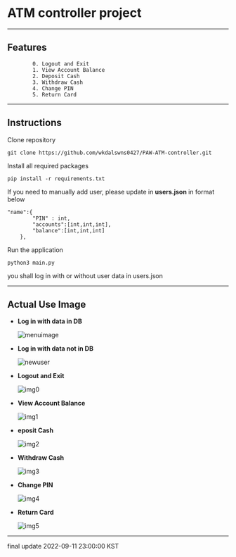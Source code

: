 # ATM controller project
---
## Features
```
        0. Logout and Exit     
        1. View Account Balance
        2. Deposit Cash        
        3. Withdraw Cash
        4. Change PIN
        5. Return Card
```
---
## Instructions
Clone repository
```
git clone https://github.com/wkdalswns0427/PAW-ATM-controller.git
```
Install all required packages
```
pip install -r requirements.txt
```
If you need to manually add user, please update in **users.json** in format below
```
"name":{
        "PIN" : int,
        "accounts":[int,int,int],
        "balance":[int,int,int]
    },
```
Run the application
```
python3 main.py
```
you shall log in with or without user data in users.json

---
## Actual Use Image
- **Log in with data in DB**

    ![menuimage](https://user-images.githubusercontent.com/68832065/189533662-9c3324a5-3580-4f20-98de-cc5210fe517f.JPG)

- **Log in with data not in DB**

    ![newuser](https://user-images.githubusercontent.com/68832065/189533669-427f498c-fdfa-4943-959a-e6163710f28b.JPG)

- **Logout and Exit**

    ![img0](https://user-images.githubusercontent.com/68832065/189533685-ec58d5da-b722-4c7a-99aa-49e5d9191763.JPG)

- **View Account Balance**

    ![img1](https://user-images.githubusercontent.com/68832065/189533691-36746548-d298-4e3b-b195-08ed9d22fae4.JPG)

- **eposit Cash**

    ![img2](https://user-images.githubusercontent.com/68832065/189533692-49ff2074-3606-4b63-a04f-8363adfd6770.JPG)

- **Withdraw Cash**

    ![img3](https://user-images.githubusercontent.com/68832065/189533693-c89c5432-8d7c-48e3-8564-78895ea076c8.JPG)

- **Change PIN**

    ![img4](https://user-images.githubusercontent.com/68832065/189533720-5175cc34-612d-47ae-a66e-ac5a66938e5b.JPG)

- **Return Card**

    ![img5](https://user-images.githubusercontent.com/68832065/189533721-fea7e7e0-7a06-458c-b812-403c9cacaf9f.JPG)

---
final update 2022-09-11 23:00:00 KST